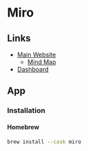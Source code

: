 # Miro

<!--
https://youtube.com/watch?v=pULLAEmhSho

https://go.miro.com/your-new-plan-webinar-recording
-->

## Links

- [Main Website](https://miro.com)
  - [Mind Map](https://miro.com/mind-map)
- [Dashboard](https://miro.com/app/dashboard)

## App

### Installation

#### Homebrew

```sh
brew install --cask miro
```
